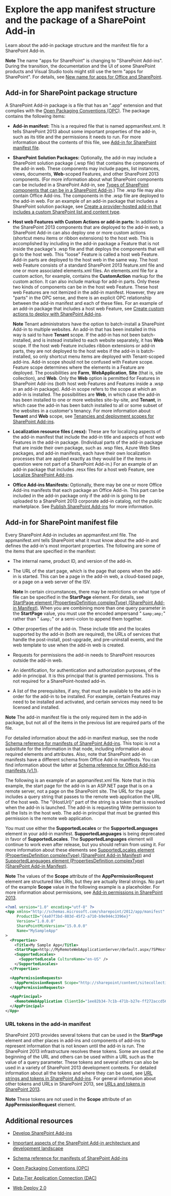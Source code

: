 # Explore the app manifest structure and the package of a SharePoint Add-in
Learn about the add-in package structure and the manifest file for a SharePoint Add-in.
 

 **Note**  The name "apps for SharePoint" is changing to "SharePoint Add-ins". During the transition, the documentation and the UI of some SharePoint products and Visual Studio tools might still use the term "apps for SharePoint". For details, see  [New name for apps for Office and SharePoint](new-name-for-apps-for-sharepoint.md#bk_newname).
 


## Add-in for SharePoint package structure
<a name="Package"> </a>

A SharePoint Add-in package is a file that has an ".app" extension and that complies with the  [Open Packaging Conventions (OPC)](http://msdn.microsoft.com/en-us/magazine/cc163372.aspx). The package contains the following items:
 

 

-  **Add-in manifest:** This is a required file that is named appmanifest.xml. It tells SharePoint 2013 about some important properties of the add-in, such as its title and the permissions it needs to run. For more information about the contents of this file, see [Add-in for SharePoint manifest file](#AppManifest).
    
 
-  **SharePoint Solution Packages:** Optionally, the add-in may include a SharePoint solution package (.wsp file) that contains the components of the add-in web. These components may include pages, list instances, views, documents, **Web**-scoped Features, and other SharePoint 2013 components. (For more information about what SharePoint components can be included in a SharePoint Add-in, see  [Types of SharePoint components that can be in a SharePoint Add-in](host-webs-add-in-webs-and-sharepoint-components-in-sharepoint-2013.md#TypesOfSPComponentsInApps).) The .wsp file may also contain Office Add-ins. The components in the .wsp file are deployed to the add-in web. For an example of an add-in package that includes a SharePoint solution package, see  [Create a provider-hosted add-in that includes a custom SharePoint list and content type](create-a-provider-hosted-add-in-that-includes-a-custom-sharepoint-list-and-content-type.md).
    
 
-  **Host web Features with Custom Actions or add-in parts:** In addition to the SharePoint 2013 components that are deployed to the add-in web, a SharePoint Add-in can also deploy one or more custom actions (shortcut menu items or ribbon extensions) to the host web. This is accomplished by including in the add-in package a Feature that is not inside the package's .wsp file and that deploys the components that will go to the host web. This "loose" Feature is called a host web Feature. Add-in parts are deployed to the host web in the same way. The host web Feature consists of a standard SharePoint 2013 feature.xml file and one or more associated elements.xml files. An elements.xml file for a custom action, for example, contains the **CustomAction** markup for the custom action. It can also include markup for add-in parts. Only these two kinds of components can be in the host web Feature. These host web Features are not itemized in the add-in manifest. However, they are "parts" in the OPC sense, and there is an explicit OPC relationship between the add-in manifest and each of these files. For an example of an add-in package that includes a host web Feature, see [Create custom actions to deploy with SharePoint Add-ins](create-custom-actions-to-deploy-with-sharepoint-add-ins.md).
    
     **Note**  Tenant administrators have the option to batch-install a SharePoint Add-in to multiple websites. An add-in that has been installed in this way is said to have  **Tenant** scope. If the add-in has not been batch-installed, and is instead installed to each website separately, it has **Web** scope. If the host web Feature includes ribbon extensions or add-in parts, they are not deployed to the host webs if the add-in is batch-installed, so only shortcut menu items are deployed with Tenant-scoped add-ins. Add-in scope should not be confused with Feature scope. Feature scope determines where the elements in a Feature are deployed. The possibilities are **Farm**,  **WebApplication**,  **Site** (that is, site collection), and **Web**. Only the  **Web** option is permitted for Features in SharePoint Add-ins (both host web Features and Features inside a .wsp in an add-in package). Add-in scope refers to the scope at which an add-in is installed. The possibilities are **Web**, in which case the add-in has been installed to one or more websites site-by-site, and  **Tenant**, in which case the add-in has been batch installed to all or some subset of the websites in a customer's tenancy. For more information about  **Tenant** and **Web** scope, see [Tenancies and deployment scopes for SharePoint Add-ins](tenancies-and-deployment-scopes-for-sharepoint-add-ins.md).
-  **Localization resource files (.resx):** These are for localizing aspects of the add-in manifest that include the add-in title and aspects of host web Features in the add-in package. (Individual parts of the add-in package that are inside their own package, such as .wsp files, Azure Web Sites packages, and add-in manifests, each have their own localization processes that are applied exactly as they would be if the items in question were not part of a SharePoint Add-in.) For an example of an add-in package that includes .resx files for a host web Feature, see [Localize SharePoint Add-ins](localize-sharepoint-add-ins.md).
    
 
-  **Office Add-ins Manifests:** Optionally, there may be one or more Office Add-ins manifests that each package an Office Add-in. This part can be included in the add-in package only if the add-in is going to be uploaded to a SharePoint 2013 corporate add-in catalog, not the public marketplace. See [Publish SharePoint Add-ins](publish-sharepoint-add-ins.md) for more information.
    
 

## Add-in for SharePoint manifest file
<a name="AppManifest"> </a>

Every SharePoint Add-in includes an appmanifest.xml file. The appmanifest.xml tells SharePoint what it must know about the add-in and defines the add-in's most important properties. The following are some of the items that are specified in the manifest:
 

 

- The internal name, product ID, and version of the add-in.
    
 
- The URL of the start page, which is the page that opens when the add-in is started. This can be a page in the add-in web, a cloud-based page, or a page on a web server of the ISV.
    
     **Note**  In certain circumstances, there may be restrictions on what type of file can be specified in the  **StartPage** element. For details, see [StartPage element (PropertiesDefinition complexType) (SharePoint Add-in Manifest)](http://msdn.microsoft.com/library/3092674c-a6c3-9021-3d7e-e716562a4a4f%28Office.15%29.aspx). When you are combining more than one query parameter in the  **StartPage** value, you must use the encoded ampersand " `&amp;amp;`" rather than " `&amp;`" or a semi-colon to append them together.
- Other properties of the add-in. These include title and the locales supported by the add-in (both are required), the URLs of services that handle the post-install, post-upgrade, and pre-uninstall events, and the web template to use when the add-in web is created.
    
 
- Requests for permissions the add-in needs to SharePoint resources outside the add-in web.
    
 
- An identification, for authentication and authorization purposes, of the add-in principal. It is this principal that is granted permissions. This is not required for a SharePoint-hosted add-in.
    
 
- A list of the prerequisites, if any, that must be available to the add-in in order for the add-in to be installed. For example, certain Features may need to be installed and activated, and certain services may need to be licensed and installed.
    
 

 **Note**  The add-in manifest file is the only required item in the add-in package, but not all of the items in the previous list are required parts of the file. 
 

For detailed information about the add-in manifest markup, see the node  [Schema reference for manifests of SharePoint Add-ins](http://msdn.microsoft.com/library/1f8c5d44-3b60-0bfe-9069-1df821220691%28Office.15%29.aspx). This topic is not a substitute for the information in that node, including information about required elements and attributes. Also, note that SharePoint add-in manifests have a different schema from Office Add-in manifests. You can find information about the latter at  [Schema reference for Office Add-ins manifests (v1.1)](http://msdn.microsoft.com/library/7e0cadc3-f613-8eb9-57ef-9032cbb97f92%28Office.15%29.aspx).
 

 
The following is an example of an appmanifest.xml file. Note that in this example, the start page for the add-in is an ASP.NET page that is on a remote server, not a page on the SharePoint site. The URL for the page includes a query string that passes to the remote web application the URL of the host web. The "{HostUrl}" part of the string is a token that is resolved when the add-in is launched. The add-in is requesting Write permission to all the lists in the host web. The add-in principal that must be granted this permission is the remote web application.
 

 
You must use either the  **SupportedLocales** or the **SupportedLanguages** element in your add-in manifest. **SupportedLanguages** is being deprecated in favor of **SupportedLocales**. The  **SupportedLanguages** element will continue to work even after release, but you should refrain from using it. For more information about these elements see [SupportedLocales element (PropertiesDefinition complexType) (SharePoint Add-in Manifest)](http://msdn.microsoft.com/library/49bde91a-8d7a-be17-4c91-82c9c19f0f61%28Office.15%29.aspx) and [SupportedLanguages element (PropertiesDefinition complexType) (SharePoint Add-in Manifest)](http://msdn.microsoft.com/library/7a8da886-5731-9abd-2911-5cd268bba4cf%28Office.15%29.aspx).
 

 

 **Note**  The values of the  **Scope** attribute of the **AppPermissionRequest** element are structured like URIs, but they are actually literal strings. No part of the example **Scope** value in the following example is a placeholder. For more information about permissions, see [Add-in permissions in SharePoint 2013](add-in-permissions-in-sharepoint-2013.md).
 




```XML
<?xml version="1.0" encoding="utf-8" ?>
<App xmlns="http://schemas.microsoft.com/sharepoint/2012/app/manifest"
     ProductID="{4a07f3bd-803d-45f2-a710-b9e944c3396e}"
     Version="1.0.0.0"
     SharePointMinVersion="15.0.0.0"
     Name="MySampleApp"
>
  <Properties>
    <Title>My Sample App</Title>
    <StartPage>http://MyRemoteWebApplicationServer/default.aspx/?SPHostUrl={HostUrl}</StartPage>
    <SupportedLocales>
      <SupportedLocale CultureName="en-US" />
    </SupportedLocales>        
  </Properties>

  <AppPermissionRequests>
    <AppPermissionRequest Scope="http://sharepoint/content/sitecollection/web/list" Right="Write"/>
  </AppPermissionRequests>

  <AppPrincipal>
    <RemoteWebApplication ClientId="1ee82b34-7c1b-471b-b27e-ff272accd564" />
  </AppPrincipal>
</App>

```


### URL tokens in the add-in manifest

SharePoint 2013 provides several tokens that can be used in the  **StartPage** element and other places in add-ins and components of add-ins to represent information that is not known until the add-in is run. The SharePoint 2013 infrastructure resolves these tokens. Some are used at the beginning of the URL and others can be used within a URL such as the value of a query parameter. These tokens and several others can also be used in a variety of SharePoint 2013 development contexts. For detailed information about all the tokens and where they can be used, see [URL strings and tokens in SharePoint Add-ins](url-strings-and-tokens-in-sharepoint-add-ins.md). For general information about other tokens and URLs in SharePoint 2013, see  [URLs and tokens in SharePoint 2013](http://msdn.microsoft.com/library/161418d7-8123-4c4e-91a1-97e43c17f0e6%28Office.15%29.aspx).
 

 

 **Note**  These tokens are not used in the  **Scope** attribute of an **AppPermissionRequest** element.
 


## Additional resources
<a name="SP15Exploreappmanifest_bk_addlresources"> </a>


-  [Develop SharePoint Add-ins](develop-sharepoint-add-ins.md)
    
 
-  [Important aspects of the SharePoint Add-in architecture and development landscape](important-aspects-of-the-sharepoint-add-in-architecture-and-development-landscape.md)
    
 
-  [Schema reference for manifests of SharePoint Add-ins](http://msdn.microsoft.com/library/1f8c5d44-3b60-0bfe-9069-1df821220691%28Office.15%29.aspx)
    
 
-  [Open Packaging Conventions (OPC)](http://msdn.microsoft.com/en-us/magazine/cc163372.aspx)
    
 
-  [Data-Tier Application Connection (DAC)](http://msdn.microsoft.com/en-us/library/ee210546)
    
 
-  [Web Deploy 2.0](http://www.iis.net/download/WebDeploy)
    
 

